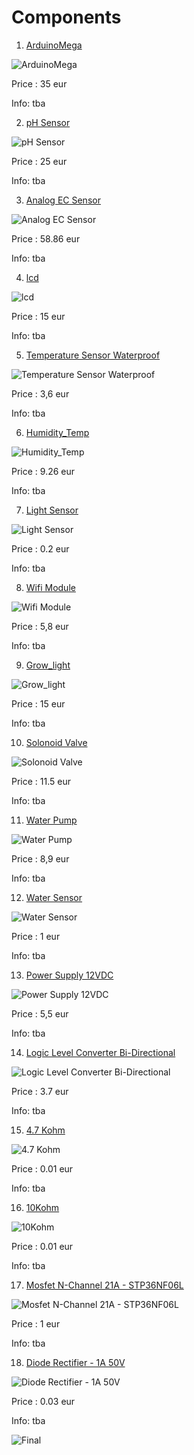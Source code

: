 # Components

1. [ArduinoMega](https://store.arduino.cc/products/arduino-mega-2560-rev3)

![ArduinoMega](https://github.com/tsomilios/Dipl/blob/main/Fwto/Arduino%20Mega%202560%20R3.png)



Price : 35 eur

Info: tba

2. [pH Sensor](https://store.arduino.cc/products/gravity-analog-ph-sensor-meter-kit)


![pH Sensor](https://github.com/tsomilios/Dipl/blob/main/Fwto/pH%20sensor.png)



Price : 25 eur

Info: tba


3. [Analog EC Sensor](https://store.arduino.cc/products/gravity-analog-electrical-conductivity-sensor-meter-for-arduino)


![Analog EC Sensor](https://github.com/tsomilios/Dipl/blob/main/Fwto/EC%20sensor.png)



Price : 58.86 eur

Info: tba

4. [lcd](https://store.arduino.cc/products/grove-oled-display-1-12?queryID=undefined)


![lcd](https://github.com/tsomilios/Dipl/blob/main/Fwto/LCD.png)



Price : 15 eur

Info: tba

5. [Temperature Sensor Waterproof](https://grobotronics.com/ds18b20-el.html?sl=en)


![Temperature Sensor Waterproof](https://github.com/tsomilios/Dipl/blob/main/Fwto/Waterproof%20Temp.png)



Price : 3,6 eur

Info: tba

6. [Humidity_Temp](https://store.arduino.cc/products/grove-temperature-humidity-sensor-pro?queryID=undefined)


![Humidity_Temp](https://github.com/tsomilios/Dipl/blob/main/Fwto/Humidity_Temp.png)



Price : 9.26 eur

Info: tba

7. [Light Sensor](https://grobotronics.com/photo-resistor-ldr-5mm.html)


![Light Sensor](https://github.com/tsomilios/Dipl/blob/main/Fwto/Light_sensor.png)



Price : 0.2 eur

Info: tba

8. [Wifi Module](https://grobotronics.com/esp8266-wifi-module.html)


![Wifi Module](https://github.com/tsomilios/Dipl/blob/main/Fwto/ESP-Wifi.png)



Price : 5,8 eur

Info: tba

9. [Grow_light](https://www.profitstore.gr/products/led-anaptuksis-futon/autokolliti-tainia-led-3m-usb-anaptuksis-kalliergeias-futon-full-spectrum-fotistiko-thermokipiou-esoterikou-xorou-plant-grow-light-strip/785-50784)


![Grow_light](https://github.com/tsomilios/Dipl/blob/main/Fwto/Grow_light.png)



Price : 15 eur

Info: tba

10. [Solonoid Valve](https://grobotronics.com/12v-3-4.html)


![Solonoid Valve](https://github.com/tsomilios/Dipl/blob/main/Fwto/Solonoid%20Valve.png)



Price : 11.5 eur

Info: tba

11. [Water Pump](https://grobotronics.com/mini-brushless-water-pump-12v-dc-240l-h-ad20p-1230a.html)


![Water Pump](https://github.com/tsomilios/Dipl/blob/main/Fwto/Water_Pump.png)



Price : 8,9 eur

Info: tba

12. [Water Sensor](https://www.e-wireless.gr/water-level-sensor-depth-detection-sensor-for-arduino/)

![Water Sensor](https://github.com/tsomilios/Dipl/blob/main/Fwto/Water_Sensor.png)



Price : 1 eur

Info: tba

13. [Power Supply 12VDC](https://grobotronics.com/power-supply-12vdc-2a-psu-1602.html)

![Power Supply 12VDC](https://github.com/tsomilios/Dipl/blob/main/Fwto/Power%20Suply%2012v.jpg)

Price : 5,5 eur

Info: tba

14. [Logic Level Converter Bi-Directional](https://grobotronics.com/logic-level-converter-bi-directional.html)

![Logic Level Converter Bi-Directional](https://github.com/tsomilios/Dipl/blob/main/Fwto/Logic%20Level%20Converter%20Bi-Directional.jpg)

Price : 3.7 eur

Info: tba

15. [4.7 Kohm](https://grobotronics.com/resistor-1-2w-carbon-5-4.7kohm.html)

![4.7 Kohm](https://github.com/tsomilios/Dipl/blob/main/Fwto/4.7%20Kohm.jpg)

Price : 0.01 eur

Info: tba

16. [10Kohm](https://grobotronics.com/resistor-1-2w-carbon-5-10kohm.html)

![10Kohm](https://github.com/tsomilios/Dipl/blob/main/Fwto/10Kohm.jpg)

Price : 0.01 eur

Info: tba

17. [Mosfet N-Channel 21A - STP36NF06L](https://grobotronics.com/mosfet-n-channel-60v-21a-stp36nf06l.html)

![Mosfet N-Channel 21A - STP36NF06L](https://github.com/tsomilios/Dipl/blob/main/Fwto/Mosfet%20N-Channel%2021A%20-%20STP36NF06L.jpg)

Price : 1 eur

Info: tba

18. [Diode Rectifier - 1A 50V](https://grobotronics.com/diode-rectifier-1a-50v-1n4001.html)

![Diode Rectifier - 1A 50V](https://github.com/tsomilios/Dipl/blob/main/Fwto/Diode%20Rectifier%20-%201A%2050V.jpg)

Price : 0.03 eur

Info: tba


![Final](https://github.com/tsomilios/Dipl/blob/main/Fwto/unknown.png)
